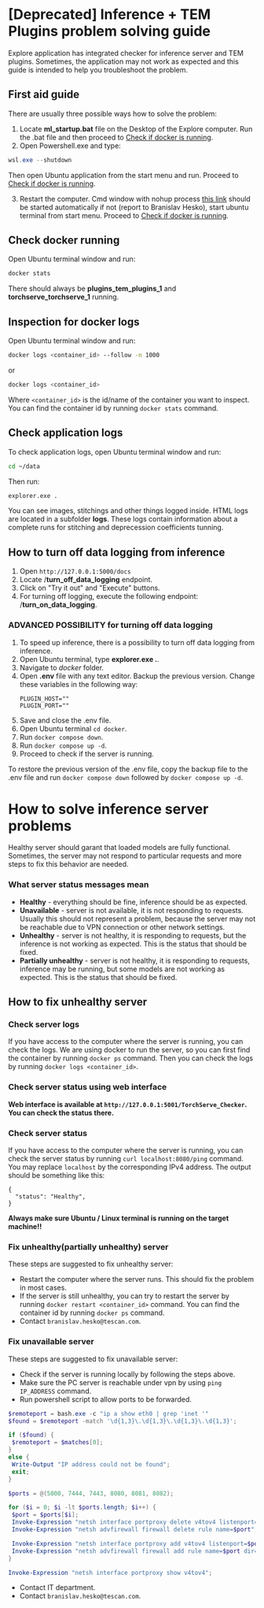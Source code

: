 # [Deprecated] Inference + TEM Plugins problem solving guide
Explore application has integrated checker for inference server and TEM plugins. Sometimes, the application may not work as expected and this guide is intended to help you troubleshoot the problem.


## First aid guide

There are usually three possible ways how to solve the problem:
  1. Locate **ml_startup.bat** file on the Desktop of the Explore computer. Run the .bat file and then proceed to [Check if docker is running](#check-docker-running).
  2. Open Powershell.exe and type:
   ```powershell
   wsl.exe --shutdown
   ```
   Then open Ubuntu application from the start menu and run. Proceed to [Check if docker is running](#check-docker-running).

  3. Restart the computer. Cmd window with nohup process [this link](https://en.wikipedia.org/wiki/Nohup) should be started automatically if not (report to Branislav Hesko), start ubuntu terminal from start menu. Proceed to [Check if docker is running](#check-docker-running).

## Check docker running
Open Ubuntu terminal window and run:
```bash
docker stats
```
There should always be **plugins_tem_plugins_1** and **torchserve_torchserve_1** running.

## Inspection for docker logs
Open Ubuntu terminal window and run:
```bash
docker logs <container_id> --follow -n 1000
```
or
```bash
docker logs <container_id>
```
Where `<container_id>` is the id/name of the container you want to inspect. You can find the container id by running `docker stats` command.

## Check application logs
To check application logs, open Ubuntu terminal window and run:
```bash
cd ~/data
```
Then run:
```bash
explorer.exe .
```
You can see images, stitchings and other things logged inside. HTML logs are located in a subfolder **logs**. These logs contain information about a complete runs for stitching and deprecession coefficients tunning.


## How to turn off data logging from inference

 1. Open `http://127.0.0.1:5000/docs`
 2. Locate /**turn_off_data_logging** endpoint.
 3. Click on "Try it out" and "Execute" buttons.
 4. For turning off logging, execute the following endpoint: /**turn_on_data_logging**.

### ADVANCED POSSIBILITY for turning off data logging
  1. To speed up inference, there is a possibility to turn off data logging from inference.
  2. Open Ubuntu terminal, type **explorer.exe .**.
  3. Navigate to *docker* folder.
  4. Open **.env** file with any text editor. Backup the previous version. Change these variables in the following way:
     ```
     PLUGIN_HOST=""
     PLUGIN_PORT=""
     ```
  5. Save and close the .env file.
  6. Open Ubuntu terminal `cd docker`.
  7. Run `docker compose down`.
  8. Run `docker compose up -d`.
  9. Proceed to check if the server is running.

To restore the previous version of the .env file, copy the backup file to the .env file and run `docker compose down` followed by `docker compose up -d`.


# How to solve inference server problems
Healthy server should garant that loaded models are fully functional. Sometimes, the server may not respond to particular requests and more steps to fix this behavior are needed.

### What server status messages mean

 * **Healthy** - everything should be fine, inference should be as expected.
 * **Unavailable** - server is not available, it is not responding to requests. Usually this should not represent a problem, because the server may not be reachable due to VPN connection or other network settings.
 * **Unhealthy** - server is not healthy, it is responding to requests, but the inference is not working as expected. This is the status that should be fixed.
 * **Partially unhealthy** - server is not healthy, it is responding to requests, inference may be running, but some models are not working as expected. This is the status that should be fixed.

## How to fix unhealthy server

### Check server logs
If you have access to the computer where the server is running, you can check the logs. We are using docker to run the server, so you can first find the container by running `docker ps` command. Then you can check the logs by running `docker logs <container_id>`.

### Check server status using web interface
**Web interface is available at `http://127.0.0.1:5001/TorchServe_Checker`. You can check the status there.**


### Check server status
If you have access to the computer where the server is running, you can check the server status by running `curl localhost:8080/ping` command. You may replace `localhost` by the corresponding IPv4 address. The output should be something like this:
```
{
  "status": "Healthy",
}
```
**Always make sure Ubuntu / Linux terminal is running on the target machine!!**

### Fix unhealthy(partially unhealthy) server
These steps are suggested to fix unhealthy server:
 * Restart the computer where the server runs. This should fix the problem in most cases.
 * If the server is still unhealthy, you can try to restart the server by running `docker restart <container_id>` command. You can find the container id by running `docker ps` command.
 * Contact `branislav.hesko@tescan.com`.

### Fix unavailable server
These steps are suggested to fix unavailable server:
 * Check if the server is running locally by following the steps above.
 * Make sure the PC server is reachable under vpn by using `ping IP_ADDRESS` command.
 * Run powershell script to allow ports to be forwarded.
  ```powershell
  $remoteport = bash.exe -c "ip a show eth0 | grep 'inet '"
 $found = $remoteport -match '\d{1,3}\.\d{1,3}\.\d{1,3}\.\d{1,3}';

 if ($found) {
   $remoteport = $matches[0];
 }
 else {
   Write-Output "IP address could not be found";
   exit;
 }

 $ports = @(5000, 7444, 7443, 8080, 8081, 8082);

 for ($i = 0; $i -lt $ports.length; $i++) {
   $port = $ports[$i];
   Invoke-Expression "netsh interface portproxy delete v4tov4 listenport=$port";
   Invoke-Expression "netsh advfirewall firewall delete rule name=$port";

   Invoke-Expression "netsh interface portproxy add v4tov4 listenport=$port connectport=$port connectaddress=$remoteport";
   Invoke-Expression "netsh advfirewall firewall add rule name=$port dir=in action=allow protocol=TCP localport=$port";
 }

 Invoke-Expression "netsh interface portproxy show v4tov4";
  ```
 * Contact IT department.
 * Contact `branislav.hesko@tescan.com`.
